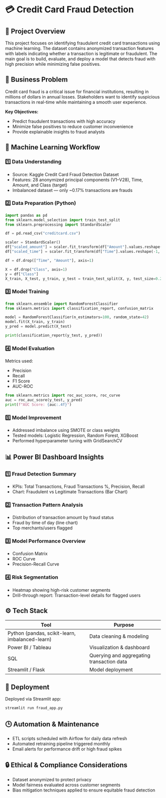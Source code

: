 # 💳 Credit Card Fraud Detection

## 🧩 Project Overview
This project focuses on identifying fraudulent credit card transactions using machine learning.
The dataset contains anonymized transaction features with labels indicating whether a transaction is legitimate or fraudulent.
The main goal is to build, evaluate, and deploy a model that detects fraud with high precision while minimizing false positives.

## 🎯 Business Problem
Credit card fraud is a critical issue for financial institutions, resulting in millions of dollars in annual losses.
Stakeholders want to identify suspicious transactions in real-time while maintaining a smooth user experience.

**Key Objectives:**
- Predict fraudulent transactions with high accuracy
- Minimize false positives to reduce customer inconvenience
- Provide explainable insights to fraud analysts

## 🧠 Machine Learning Workflow
### 1️⃣ Data Understanding
- Source: Kaggle Credit Card Fraud Detection Dataset
- Features: 28 anonymized principal components (V1–V28), Time, Amount, and Class (target)
- Imbalanced dataset — only ~0.17% transactions are frauds

### 2️⃣ Data Preparation (Python)
```python
import pandas as pd
from sklearn.model_selection import train_test_split
from sklearn.preprocessing import StandardScaler

df = pd.read_csv("creditcard.csv")

scaler = StandardScaler()
df["scaled_amount"] = scaler.fit_transform(df["Amount"].values.reshape(-1, 1))
df["scaled_time"] = scaler.fit_transform(df["Time"].values.reshape(-1, 1))

df = df.drop(["Time", "Amount"], axis=1)

X = df.drop("Class", axis=1)
y = df["Class"]
X_train, X_test, y_train, y_test = train_test_split(X, y, test_size=0.2, stratify=y)
```

### 3️⃣ Model Training
```python
from sklearn.ensemble import RandomForestClassifier
from sklearn.metrics import classification_report, confusion_matrix

model = RandomForestClassifier(n_estimators=100, random_state=42)
model.fit(X_train, y_train)
y_pred = model.predict(X_test)

print(classification_report(y_test, y_pred))
```

### 4️⃣ Model Evaluation
Metrics used:
- Precision
- Recall
- F1 Score
- AUC-ROC

```python
from sklearn.metrics import roc_auc_score, roc_curve
auc = roc_auc_score(y_test, y_pred)
print(f"AUC Score: {auc:.4f}")
```

### 5️⃣ Model Improvement
- Addressed imbalance using SMOTE or class weights
- Tested models: Logistic Regression, Random Forest, XGBoost
- Performed hyperparameter tuning with GridSearchCV

## 📊 Power BI Dashboard Insights
### 1️⃣ Fraud Detection Summary
- KPIs: Total Transactions, Fraud Transactions %, Precision, Recall
- Chart: Fraudulent vs Legitimate Transactions (Bar Chart)

### 2️⃣ Transaction Pattern Analysis
- Distribution of transaction amount by fraud status
- Fraud by time of day (line chart)
- Top merchants/users flagged

### 3️⃣ Model Performance Overview
- Confusion Matrix
- ROC Curve
- Precision-Recall Curve

### 4️⃣ Risk Segmentation
- Heatmap showing high-risk customer segments
- Drill-through report: Transaction-level details for flagged users

## ⚙️ Tech Stack
| Tool | Purpose |
|------|----------|
| Python (pandas, scikit-learn, imbalanced-learn) | Data cleaning & modeling |
| Power BI / Tableau | Visualization & dashboard |
| SQL | Querying and aggregating transaction data |
| Streamlit / Flask | Model deployment |

## 🚀 Deployment
Deployed via Streamlit app:
```bash
streamlit run fraud_app.py
```

## 🕒 Automation & Maintenance
- ETL scripts scheduled with Airflow for daily data refresh
- Automated retraining pipeline triggered monthly
- Email alerts for performance drift or high fraud spikes

## 🔒 Ethical & Compliance Considerations
- Dataset anonymized to protect privacy
- Model fairness evaluated across customer segments
- Bias mitigation techniques applied to ensure equitable fraud detection
